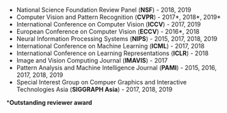 <ul>

<li>National Science Foundation Review Panel (<strong>NSF</strong>) - 2018, 2019</li>
<li>Computer Vision and Pattern Recognition (<strong>CVPR</strong>) - 2017*, 2018*, 2019*</li>
<li>International Conference on Computer Vision (<strong>ICCV</strong>) - 2017, 2019</li>
<li>European Conference on Computer Vision (<strong>ECCV</strong>) - 2016*, 2018</li>
<li>Neural Information Processing Systems (<strong>NIPS</strong>) - 2015, 2017, 2018, 2019</li>
<li>International Conference on Machine Learning (<strong>ICML</strong>) - 2017, 2018</li>
<li>International Conference on Learning Representations (<strong>ICLR</strong>) - 2018</li>
<li>Image and Vision Computing Journal (<strong>IMAVIS</strong>) - 2017</li>
<li>Pattern Analysis and Machine Intelligence Journal (<strong>PAMI</strong>) - 2015, 2016, 2017, 2018, 2019</li>
<li>Special Interest Group on Compuer Graphics and Interactive Technologies Asia (<strong>SIGGRAPH Asia</strong>) - 2017, 2018, 2019</li>

</ul>

\*<strong>Outstanding reviewer award</strong>
